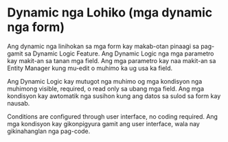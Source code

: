 # Dynamic nga Lohiko (mga dynamic nga form)

Ang dynamic nga linihokan sa mga form kay makab-otan pinaagi sa pag-gamit sa Dynamic Logic Feature. Ang Dynamic Logic nga mga parametro kay makit-an sa tanan mga field. Ang mga parametro kay naa makit-an sa Entity Manager kung mu-edit o muhimo ka ug usa ka field.

Ang Dynamic Logic kay mutugot nga muhimo og mga kondisyon nga muhimong visible, required, o read only sa ubang mga field. Ang mga kondisyon kay awtomatik nga susihon kung ang datos sa sulod sa form kay nausab.

Conditions are configured through user interface, no coding required.
Ang mga kondisyon kay gikonpigyura gamit ang user interface, wala nay gikinahanglan nga pag-code.
